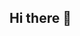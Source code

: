 ## Hi there 👋

<!--
**bjdebnam21/bjdebnam21** is a ✨ _special_ ✨ repository because its `README.md` (this file) appears on your GitHub profile.

Bobbie Debnam
bjdebnam@my.waketech.edu
This is my CTI110 SP2025 Github account
This repository is going to hold all of my work for class
# About Me
## My Interests
### Personal Interests
- Bible Study - Learning more about God as revealed in Scripture so I can grow in my relationship with Him.
-  Spending time with my family - Hanging out and enjoying a good meal.
-  Connecting with church friends through corporate worship, Bible study, and outreach efforts.
-  News - Keeping abreast of local, national and world news.
-  Travel - Places I've have visted include: Caribbean Islands, UK, France, Czech Republic, Austria,and Kenya
### Academic Interest
- Information Technology - Taking courses at Wake Tech or online for employment opportunities
- LinkedIn Learning - Learn new skills for current and future employments
## Websites I Recommend
    [BBN radio](https://bbnradio.org): Christian radio over the internet. Solid Bible teaching and music to encourage your heart.
    [Google](https://www.google.com):Browser defaults to this site.  Useful for finding information of interest. 
    [WRAL.com](https://www.wral.com):Get the local news of the day for my place of residence.
    [LinkedIn Learning](https://www.linkedin.com/learning):Wake Tech students can access it.  Learn news skills for employement and career development